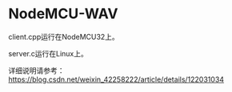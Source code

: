 # NodeMCU-WAV
client.cpp运行在NodeMCU32上。

server.c运行在Linux上。

详细说明请参考：https://blog.csdn.net/weixin_42258222/article/details/122031034
